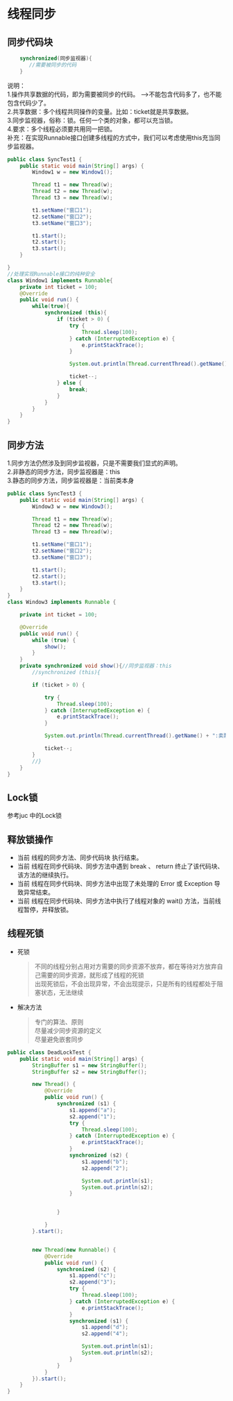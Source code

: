 # 线程同步

## 同步代码块
```java
    synchronized(同步监视器){
       //需要被同步的代码
    }
```
说明：  
1.操作共享数据的代码，即为需要被同步的代码。  -->不能包含代码多了，也不能包含代码少了。  
2.共享数据：多个线程共同操作的变量。比如：ticket就是共享数据。  
3.同步监视器，俗称：锁。任何一个类的对象，都可以充当锁。  
4.要求：多个线程必须要共用同一把锁。  
补充：在实现Runnable接口创建多线程的方式中，我们可以考虑使用this充当同步监视器。  

```java
public class SyncTest1 {
    public static void main(String[] args) {
        Window1 w = new Window1();

        Thread t1 = new Thread(w);
        Thread t2 = new Thread(w);
        Thread t3 = new Thread(w);

        t1.setName("窗口1");
        t2.setName("窗口2");
        t3.setName("窗口3");

        t1.start();
        t2.start();
        t3.start();
    }

}
//处理实现Runnable接口的纯种安全
class Window1 implements Runnable{
    private int ticket = 100;
    @Override
    public void run() {
        while(true){
            synchronized (this){
                if (ticket > 0) {
                    try {
                        Thread.sleep(100);
                    } catch (InterruptedException e) {
                        e.printStackTrace();
                    }

                    System.out.println(Thread.currentThread().getName() + ":卖票，票号为：" + ticket);

                    ticket--;
                } else {
                    break;
                }
            }
        }
    }
}
```

## 同步方法
1.同步方法仍然涉及到同步监视器，只是不需要我们显式的声明。  
2.非静态的同步方法，同步监视器是：this  
3.静态的同步方法，同步监视器是：当前类本身  
```java
public class SyncTest3 {
    public static void main(String[] args) {
        Window3 w = new Window3();

        Thread t1 = new Thread(w);
        Thread t2 = new Thread(w);
        Thread t3 = new Thread(w);

        t1.setName("窗口1");
        t2.setName("窗口2");
        t3.setName("窗口3");

        t1.start();
        t2.start();
        t3.start();
    }
}
class Window3 implements Runnable {

    private int ticket = 100;

    @Override
    public void run() {
        while (true) {
            show();
        }
    }
    private synchronized void show(){//同步监视器：this
        //synchronized (this){

        if (ticket > 0) {

            try {
                Thread.sleep(100);
            } catch (InterruptedException e) {
                e.printStackTrace();
            }

            System.out.println(Thread.currentThread().getName() + ":卖票，票号为：" + ticket);

            ticket--;
        }
        //}
    }
}
```

## Lock锁
参考juc 中的Lock锁

## 释放锁操作
* 当前 线程的同步方法、同步代码块 执行结束。
* 当前 线程在同步代码块、同步方法中遇到 break 、 return 终止了该代码块、该方法的继续执行。
* 当前 线程在同步代码块、同步方法中出现了未处理的 Error 或 Exception 导致异常结束。
* 当前 线程在同步代码块、同步方法中执行了线程对象的 wait() 方法，当前线程暂停，并释放锁。

## 线程死锁
* 死锁
    > 不同的线程分别占用对方需要的同步资源不放弃，都在等待对方放弃自己需要的同步资源，就形成了线程的死锁  
    > 出现死锁后，不会出现异常，不会出现提示，只是所有的线程都处于阻塞状态，无法继续  
* 解决方法
    > 专门的算法、原则  
    > 尽量减少同步资源的定义  
    > 尽量避免嵌套同步

```java
public class DeadLockTest {
    public static void main(String[] args) {
        StringBuffer s1 = new StringBuffer();
        StringBuffer s2 = new StringBuffer();

        new Thread() {
            @Override
            public void run() {
                synchronized (s1) {
                    s1.append("a");
                    s2.append("1");
                    try {
                        Thread.sleep(100);
                    } catch (InterruptedException e) {
                        e.printStackTrace();
                    }
                    synchronized (s2) {
                        s1.append("b");
                        s2.append("2");

                        System.out.println(s1);
                        System.out.println(s2);
                    }


                }

            }
        }.start();


        new Thread(new Runnable() {
            @Override
            public void run() {
                synchronized (s2) {
                    s1.append("c");
                    s2.append("3");
                    try {
                        Thread.sleep(100);
                    } catch (InterruptedException e) {
                        e.printStackTrace();
                    }
                    synchronized (s1) {
                        s1.append("d");
                        s2.append("4");

                        System.out.println(s1);
                        System.out.println(s2);
                    }
                }
            }
        }).start();
    }
}
```  